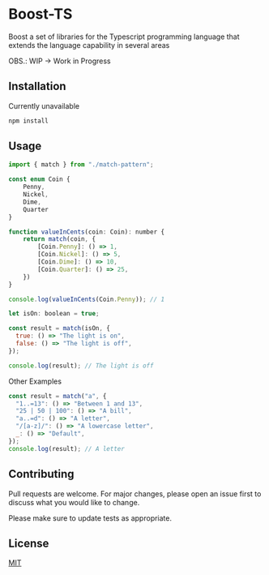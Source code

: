 # Boost-TS

Boost a set of libraries for the Typescript programming language that extends the language capability in several areas

OBS.: WIP -> Work in Progress

## Installation

Currently unavailable

```bash
npm install
```

## Usage

```js
import { match } from "./match-pattern";
```

```js
const enum Coin {
    Penny,
    Nickel,
    Dime,
    Quarter
}

function valueInCents(coin: Coin): number {
    return match(coin, {
        [Coin.Penny]: () => 1,
        [Coin.Nickel]: () => 5,
        [Coin.Dime]: () => 10,
        [Coin.Quarter]: () => 25,
    })
}

console.log(valueInCents(Coin.Penny)); // 1
```

```js
let isOn: boolean = true;

const result = match(isOn, {
  true: () => "The light is on",
  false: () => "The light is off",
});

console.log(result); // The light is off
```

Other Examples

```js
const result = match("a", {
  "1..=13": () => "Between 1 and 13",
  "25 | 50 | 100": () => "A bill",
  "a..=d": () => "A letter",
  "/[a-z]/": () => "A lowercase letter",
  _: () => "Default",
});
console.log(result); // A letter
```

## Contributing

Pull requests are welcome. For major changes, please open an issue first
to discuss what you would like to change.

Please make sure to update tests as appropriate.

## License

[MIT](https://choosealicense.com/licenses/mit/)
